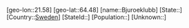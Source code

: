﻿---
location: [64.48,21.58]
type: City
tags:
- geo/City


SpocWebEntityId: 29212
isDeleted: false
confidential: public

---
[geo-lon::21.58]
[geo-lat::64.48]
[name::Bjuroeklubb]
[State::]
[Country::[Sweden](geo/Continent/Europe/Sweden.md)]
[StateId::]
[Population::]
[Unknown::]

